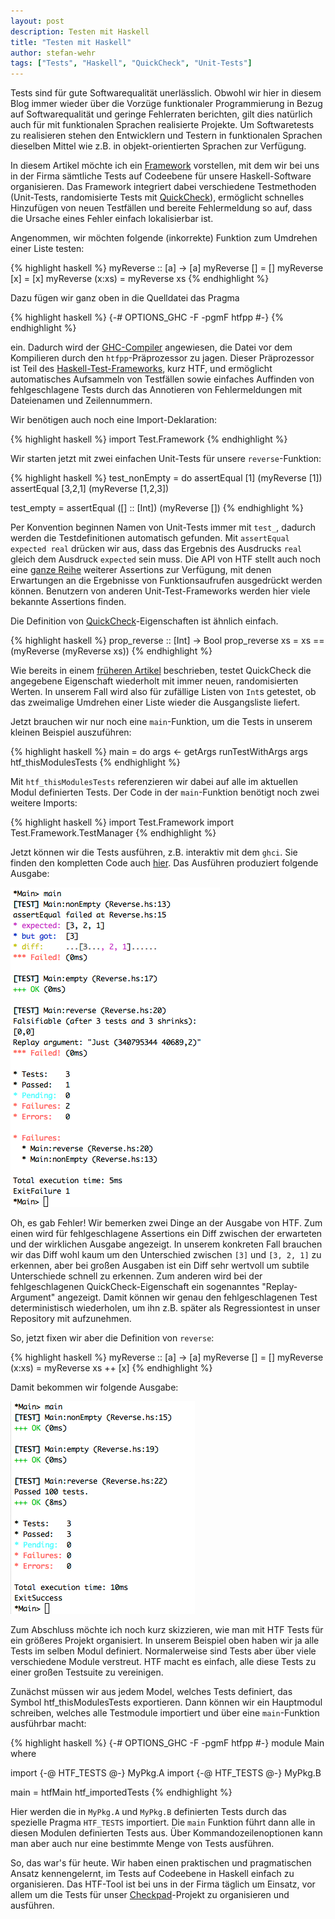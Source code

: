 ```yaml
---
layout: post
description: Testen mit Haskell
title: "Testen mit Haskell"
author: stefan-wehr
tags: ["Tests", "Haskell", "QuickCheck", "Unit-Tests"]
---
```


Tests sind für gute Softwarequalität unerlässlich. Obwohl wir hier
in diesem Blog immer wieder über die Vorzüge funktionaler Programmierung
in Bezug auf Softwarequalität und geringe Fehlerraten berichten,
gilt dies natürlich auch für mit funktionalen Sprachen realisierte
Projekte. Um Softwaretests zu realisieren stehen den Entwicklern und Testern 
in funktionalen Sprachen dieselben
Mittel wie z.B. in objekt-orientierten Sprachen zur Verfügung.

In diesem Artikel möchte ich ein [Framework](http://hackage.haskell.org/package/HTF) 
vorstellen, mit dem wir
bei uns in der Firma sämtliche Tests auf Codeebene für unsere
Haskell-Software organisieren. Das Framework integriert dabei
verschiedene Testmethoden (Unit-Tests, randomisierte Tests mit
[QuickCheck](/2013/07/10/randomisierte-tests-mit-quickcheck.html)),
ermöglicht schnelles Hinzufügen von neuen Testfällen und bereite
Fehlermeldung so auf, dass die Ursache eines Fehler einfach
lokalisierbar ist.

<!-- more start -->

Angenommen, wir möchten folgende (inkorrekte) Funktion zum Umdrehen einer Liste testen:

{% highlight haskell %}
myReverse :: [a] -> [a]
myReverse []     = []
myReverse [x]    = [x]
myReverse (x:xs) = myReverse xs
{% endhighlight %}

Dazu fügen wir ganz oben in die Quelldatei das Pragma 

{% highlight haskell %}
{-# OPTIONS_GHC -F -pgmF htfpp #-}
{% endhighlight %}

ein. Dadurch wird der [GHC-Compiler](http://haskell.org/ghc) angewiesen, die Datei
vor dem Kompilieren durch den `htfpp`-Präprozessor zu jagen. Dieser Präprozessor
ist Teil des [Haskell-Test-Frameworks](http://hackage.haskell.org/package/HTF),
kurz HTF, und ermöglicht automatisches Aufsammeln von Testfällen sowie 
einfaches Auffinden von fehlgeschlagene Tests durch das Annotieren
von Fehlermeldungen mit Dateienamen und Zeilennummern.

Wir benötigen auch noch eine Import-Deklaration:

{% highlight haskell %}
import Test.Framework
{% endhighlight %}

Wir starten jetzt mit zwei einfachen Unit-Tests für unsere `reverse`-Funktion:

{% highlight haskell %}
test_nonEmpty = 
    do assertEqual [1] (myReverse [1])
       assertEqual [3,2,1] (myReverse [1,2,3])

test_empty = assertEqual ([] :: [Int]) (myReverse [])
{% endhighlight %}

Per Konvention beginnen Namen von Unit-Tests immer mit `test_`, dadurch
werden die Testdefinitionen automatisch gefunden. Mit `assertEqual expected real` drücken
wir aus, dass das Ergebnis des Ausdrucks `real` gleich dem Ausdruck `expected` sein 
muss. Die API von HTF stellt auch noch eine [ganze Reihe](http://hackage.haskell.org/package/HTF-0.11.1.1/docs/Test-Framework-HUnitWrapper.html) 
weiterer Assertions zur Verfügung, mit denen Erwartungen an die Ergebnisse von
Funktionsaufrufen ausgedrückt werden können. Benutzern von anderen
Unit-Test-Frameworks werden hier viele bekannte Assertions finden.

Die Definition von [QuickCheck](http://hackage.haskell.org/package/QuickCheck)-Eigenschaften ist
ähnlich einfach.

{% highlight haskell %}
prop_reverse :: [Int] -> Bool
prop_reverse xs = xs == (myReverse (myReverse xs))
{% endhighlight %}

Wie bereits in einem [früheren Artikel](/2013/07/10/randomisierte-tests-mit-quickcheck.html) beschrieben, 
testet QuickCheck die angegebene Eigenschaft wiederholt mit immer neuen, randomisierten Werten. In
unserem Fall wird also für zufällige Listen von `Int`s getestet, ob das zweimalige Umdrehen
einer Liste wieder die Ausgangsliste liefert.

Jetzt brauchen wir nur noch eine `main`-Funktion, um die Tests in unserem kleinen Beispiel
auszuführen:

{% highlight haskell %}
main =
    do args <- getArgs
       runTestWithArgs args htf_thisModulesTests
{% endhighlight %}

Mit `htf_thisModulesTests` referenzieren wir dabei auf alle im aktuellen Modul
definierten Tests. Der Code in der `main`-Funktion benötigt noch zwei weitere Imports:

{% highlight haskell %}
import Test.Framework
import Test.Framework.TestManager
{% endhighlight %}

Jetzt können wir die Tests ausführen, z.B. interaktiv mit dem `ghci`. Sie finden
den kompletten Code auch [hier](files/testing-haskell/Reverse.hs). Das Ausführen produziert folgende
Ausgabe:

![Ausgaben von ghci](/files/testing-haskell/HTF.png)

Oh, es gab Fehler! Wir bemerken zwei Dinge an der Ausgabe von HTF.
Zum einen wird für fehlgeschlagene Assertions ein Diff zwischen der erwarteten
und der wirklichen Ausgabe angezeigt. In unserem konkreten Fall brauchen
wir das Diff wohl kaum um den Unterschied zwischen `[3]` und `[3, 2, 1]` zu
erkennen, aber bei großen Ausgaben ist ein Diff sehr wertvoll um subtile Unterschiede
schnell zu erkennen. Zum anderen wird bei der fehlgeschlagenen QuickCheck-Eigenschaft
ein sogenanntes "Replay-Argument" angezeigt. Damit können wir genau den fehlgeschlagenen
Test deterministisch wiederholen, um ihn z.B. später als Regressiontest in unser 
Repository mit aufzunehmen.

So, jetzt fixen wir aber die Definition von `reverse`:

{% highlight haskell %}
myReverse :: [a] -> [a]
myReverse [] = []
myReverse (x:xs) = myReverse xs ++ [x]
{% endhighlight %}

Damit bekommen wir folgende Ausgabe:

![Ausgaben von ghci](/files/testing-haskell/HTF2.png)

Zum Abschluss möchte ich noch kurz skizzieren, wie man mit HTF Tests für ein größeres
Projekt organisiert. In unserem Beispiel oben haben wir ja alle Tests im selben Modul
definiert. Normalerweise sind Tests aber über viele verschiedene Module verstreut.
HTF macht es einfach, alle diese Tests zu einer großen Testsuite zu vereinigen.

Zunächst müssen wir aus jedem Model, welches Tests definiert, das Symbol
htf_thisModulesTests exportieren. Dann können wir ein Hauptmodul
schreiben, welches alle Testmodule importiert und über eine `main`-Funktion
ausführbar macht:

{% highlight haskell %}
{-# OPTIONS_GHC -F -pgmF htfpp #-}
module Main where

import {-@ HTF_TESTS @-} MyPkg.A
import {-@ HTF_TESTS @-} MyPkg.B

main = htfMain htf_importedTests
{% endhighlight %}

Hier werden die in `MyPkg.A` und `MyPkg.B` definierten Tests durch das spezielle Pragma `HTF_TESTS`
importiert. Die `main` Funktion führt dann alle in diesen Modulen definierten Tests aus.
Über Kommandozeilenoptionen kann man aber auch nur eine bestimmte Menge von Tests
ausführen.

So, das war's für heute. Wir haben einen praktischen und pragmatischen Ansatz kennengelernt,
im Tests auf Codeebene in Haskell einfach zu organisieren. Das HTF-Tool ist bei uns in
der Firma täglich um Einsatz, vor allem um die Tests für unser [Checkpad](/2013/07/17/medizin-funktional.html)-Projekt
zu organisieren und ausführen.
